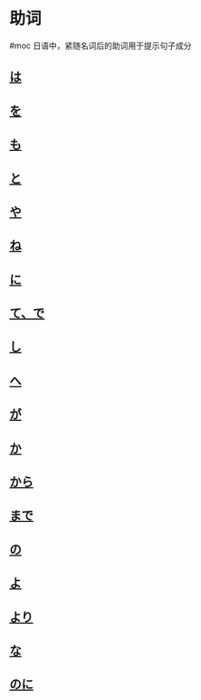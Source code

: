 # 助词  

 #moc
日语中，紧随名词后的助词用于提示句子成分  

## [は](は.md)

## [を](を.md)

## [も](も.md)  

## [と](と.md)

## [や](や.md)

## [ね](ね.md)  

## [に](に.md)

## [て、で](て、で.md)

## [し](し.md)

## [へ](へ.md)

## [が](が.md)

## [か](か.md)

## [から](から.md)

## [まで](まで.md)

## [の](の.md)

## [よ](よ.md)

## [より](より.md)

## [な](な.md)

## [のに](のに.md)